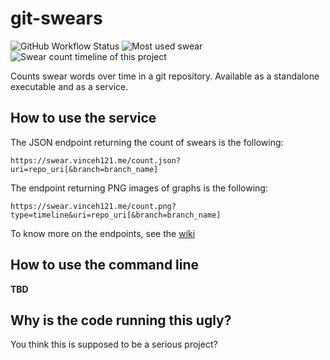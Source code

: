 # git-swears
![GitHub Workflow Status](https://img.shields.io/github/workflow/status/vinceh121/git-swears/Java%20CI%20with%20Maven)
![Most used swear](https://img.shields.io/badge/dynamic/json?color=yellow&label=Most%20used%20swear&query=%24.mostUsed.word&url=https%3A%2F%2Fswear.vinceh121.me%2Fcount.json%3Furi%3Dhttps%3A%2F%2Fgithub.com%2Fvinceh121%2Fgit-swears)
![Swear count timeline of this project](https://swear.vinceh121.me/count.png?type=timeline&uri=https://github.com/vinceh121/git-swears)

Counts swear words over time in a git repository. Available as a standalone executable and as a service.

## How to use the service

The JSON endpoint returning the count of swears is the following:

```
https://swear.vinceh121.me/count.json?uri=repo_uri[&branch=branch_name]
```

The endpoint returning PNG images of graphs is the following:

```
https://swear.vinceh121.me/count.png?type=timeline&uri=repo_uri[&branch=branch_name]
```

To know more on the endpoints, see the [wiki](https://github.com/vinceh121/git-swears/wiki/Endpoints)

## How to use the command line

**TBD**

## Why is the code running this ugly?
You think this is supposed to be a serious project?
